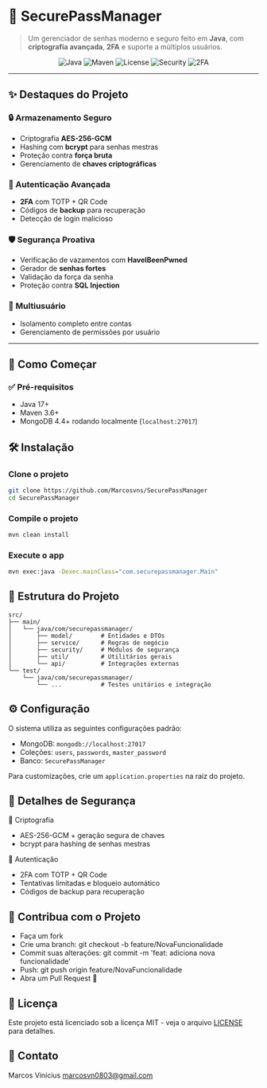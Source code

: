 # 🔐 **SecurePassManager**

> Um gerenciador de senhas moderno e seguro feito em **Java**, com **criptografia avançada**, **2FA** e suporte a múltiplos usuários.

<p align="center">
  <img src="https://img.shields.io/badge/Java-17-orange.svg" alt="Java">
  <img src="https://img.shields.io/badge/Maven-3.6+-blue.svg" alt="Maven">
  <img src="https://img.shields.io/badge/License-MIT-green.svg" alt="License">
  <img src="https://img.shields.io/badge/Security-AES%2Fbcrypt-yellow.svg" alt="Security">
  <img src="https://img.shields.io/badge/2FA-TOTP%20%7C%20QR%20Code-blueviolet.svg" alt="2FA">
</p>

---

## ✨ **Destaques do Projeto**

### 🔒 Armazenamento Seguro
- Criptografia **AES-256-GCM**
- Hashing com **bcrypt** para senhas mestras
- Proteção contra **força bruta**
- Gerenciamento de **chaves criptográficas**

### 🔐 Autenticação Avançada
- **2FA** com TOTP + QR Code
- Códigos de **backup** para recuperação
- Detecção de login malicioso

### 🛡️ Segurança Proativa
- Verificação de vazamentos com **HaveIBeenPwned**
- Gerador de **senhas fortes**
- Validação da força da senha
- Proteção contra **SQL Injection**

### 👥 Multiusuário
- Isolamento completo entre contas
- Gerenciamento de permissões por usuário

---

## 🚀 **Como Começar**

### ✅ Pré-requisitos
- Java 17+
- Maven 3.6+
- MongoDB 4.4+ rodando localmente (`localhost:27017`)

## 🛠️ Instalação


### Clone o projeto
   ```bash
   git clone https://github.com/Marcosvns/SecurePassManager
   cd SecurePassManager
   ```

### Compile o projeto
   ```bash
   mvn clean install
   ```

### Execute o app
   ```bash
   mvn exec:java -Dexec.mainClass="com.securepassmanager.Main"
   ```

## 📁 Estrutura do Projeto

```
src/
├── main/
│   └── java/com/securepassmanager/
│       ├── model/        # Entidades e DTOs
│       ├── service/      # Regras de negócio
│       ├── security/     # Módulos de segurança
│       ├── util/         # Utilitários gerais
│       └── api/          # Integrações externas
└── test/
    └── java/com/securepassmanager/
        └── ...           # Testes unitários e integração

```
## ⚙️ Configuração

O sistema utiliza as seguintes configurações padrão:

- MongoDB: `mongodb://localhost:27017`
- Coleções: `users`, `passwords`, `master_password`
- Banco: `SecurePassManager`

Para customizações, crie um `application.properties` na raiz do projeto.

## 🔐 Detalhes de Segurança

🔑 Criptografia

- AES-256-GCM + geração segura de chaves
- bcrypt para hashing de senhas mestras

🧾 Autenticação

- 2FA com TOTP + QR Code
- Tentativas limitadas e bloqueio automático
- Códigos de backup para recuperação

## 🤝 Contribua com o Projeto

- Faça um fork
- Crie uma branch: git checkout -b feature/NovaFuncionalidade
- Commit suas alterações: git commit -m 'feat: adiciona nova funcionalidade'
- Push: git push origin feature/NovaFuncionalidade
- Abra um Pull Request 🚀


## 📝 Licença

Este projeto está licenciado sob a licença MIT - veja o arquivo [LICENSE](LICENSE) para detalhes.

## 📧 Contato

Marcos Vinícius marcosvn0803@gmail.com

